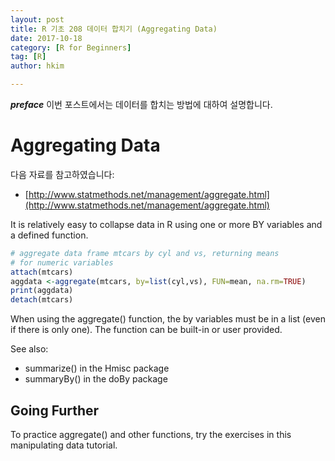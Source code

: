 ```yaml
---
layout: post  
title: R 기초 208 데이터 합치기 (Aggregating Data)  
date: 2017-10-18  
category: [R for Beginners]  
tag: [R]  
author: hkim  

---
```


***preface*** 이번 포스트에서는 데이터를 합치는 방법에 대하여 설명합니다.

# Aggregating Data

다음 자료를 참고하였습니다:  
- [http://www.statmethods.net/management/aggregate.html](http://www.statmethods.net/management/aggregate.html)

It is relatively easy to collapse data in R using one or more BY variables and a defined function.

```r
# aggregate data frame mtcars by cyl and vs, returning means
# for numeric variables
attach(mtcars)
aggdata <-aggregate(mtcars, by=list(cyl,vs), FUN=mean, na.rm=TRUE)
print(aggdata)
detach(mtcars)
```

When using the aggregate() function, the by variables must be in a list (even if there is only one). The function can be built-in or user provided.

See also:
- summarize() in the Hmisc package
- summaryBy() in the doBy package

## Going Further

To practice aggregate() and other functions, try the exercises  in this manipulating data tutorial.
